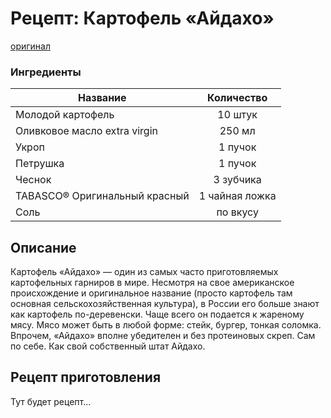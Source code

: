 # Рецепт: Картофель «Айдахо»
[оригинал](https://eda.ru/recepty/osnovnye-blyuda/kartofel-ajdaho-30625)

### Ингредиенты
| Название        				| Количество    |
| -------------   				|:-------------:|
| Молодой картофель				| 10 штук 		|
| Оливковое масло extra virgin 	| 250 мл 		|
| Укроп							| 1 пучок		|
| Петрушка 						| 1 пучок		|
| Чеснок          				| 3 зубчика 	|
| TABASCO® Оригинальный красный | 1 чайная ложка|
| Соль         					| по вкусу  	|

## Описание
Картофель «Айдахо» — один из самых часто приготовляемых картофельных гарниров в мире. Несмотря на свое американское происхождение и оригинальное название (просто картофель там основная сельскохозяйственная культура), в России его больше знают как картофель по-деревенски. Чаще всего он подается к жареному мясу. Мясо может быть в любой форме: стейк, бургер, тонкая соломка. Впрочем, «Айдахо» вполне убедителен и без протеиновых скреп. Сам по себе. Как свой собственный штат Айдахо.

## Рецепт приготовления
Тут будет рецепт...
